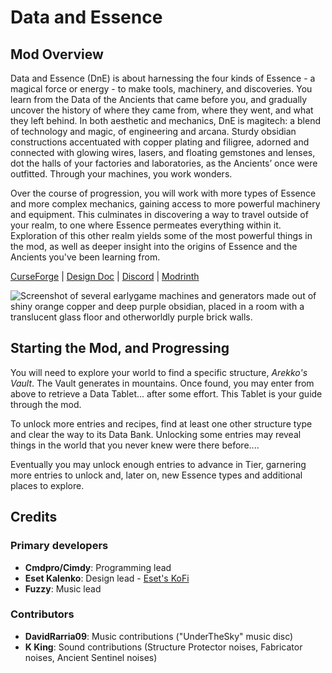# Data and Essence
## Mod Overview
Data and Essence (DnE) is about harnessing the four kinds of Essence - a magical force or energy - to make tools, machinery, and discoveries. You learn from the Data of the Ancients that came before you, and gradually uncover the history of where they came from, where they went, and what they left behind.
In both aesthetic and mechanics, DnE is magitech: a blend of technology and magic, of engineering and arcana. Sturdy obsidian constructions accentuated with copper plating and filigree, adorned and connected with glowing wires, lasers, and floating gemstones and lenses, dot the halls of your factories and laboratories, as the Ancients’ once were outfitted. Through your machines, you work wonders.

Over the course of progression, you will work with more types of Essence and more complex mechanics, gaining access to more powerful machinery and equipment. This culminates in discovering a way to travel outside of your realm, to one where Essence permeates everything within it. Exploration of this other realm yields some of the most powerful things in the mod, as well as deeper insight into the origins of Essence and the Ancients you've been learning from.

[CurseForge](https://curseforge.com/minecraft/mc-mods/data-essence) | [Design Doc](https://docs.google.com/document/d/1jXmHCer-_6um1-AJRqcDkGYyKjpoGbhyEGBNibIRoIk/edit?tab=t.0) | [Discord](https://discord.gg/yjpMkxHhNJ) | [Modrinth](https://modrinth.com/project/data-essence)

![Screenshot of several earlygame machines and generators made out of shiny orange copper and deep purple obsidian, placed in a room with a translucent glass floor and otherworldly purple brick walls.](https://raw.githubusercontent.com/Cmdpro/Data-Essence/refs/heads/main/raw/images/earlygame_splash.png)

## Starting the Mod, and Progressing
You will need to explore your world to find a specific structure, *Arekko's Vault*. The Vault generates in mountains. Once found, you may enter from above to retrieve a Data Tablet... after some effort. This Tablet is your guide through the mod.

To unlock more entries and recipes, find at least one other structure type and clear the way to its Data Bank. Unlocking some entries may reveal things in the world that you never knew were there before....

Eventually you may unlock enough entries to advance in Tier, garnering more entries to unlock and, later on, new Essence types and additional places to explore.

## Credits
### Primary developers
- **Cmdpro/Cimdy**: Programming lead
- **Eset Kalenko**: Design lead - [Eset's KoFi](https://ko-fi.com/esetkalenko)
- **Fuzzy**: Music lead
### Contributors
- **DavidRarria09**: Music contributions ("UnderTheSky" music disc)
- **K King**: Sound contributions (Structure Protector noises, Fabricator noises, Ancient Sentinel noises)
